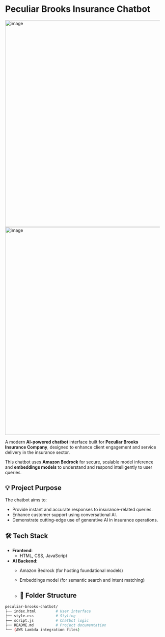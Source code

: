 # Peculiar Brooks Insurance Chatbot
<img width="1341" height="671" alt="image" src="https://github.com/user-attachments/assets/960a13a3-462a-45ed-85d0-574d8baaebdc" />
<img width="1366" height="674" alt="image" src="https://github.com/user-attachments/assets/1b11ee19-0976-41c0-bef5-4885ffab061c" />


A modern **AI-powered chatbot** interface built for **Peculiar Brooks Insurance Company**, designed to enhance client engagement and service delivery in the insurance sector.

This chatbot uses **Amazon Bedrock** for secure, scalable model inference and **embeddings models** to understand and respond intelligently to user queries.

## 💡 Project Purpose

The chatbot aims to:
- Provide instant and accurate responses to insurance-related queries.
- Enhance customer support using conversational AI.
- Demonstrate cutting-edge use of generative AI in insurance operations.

## 🛠️ Tech Stack

- **Frontend**:  
  - HTML, CSS, JavaScript  
- **AI Backend**:  
  - Amazon Bedrock (for hosting foundational models)  
  - Embeddings model (for semantic search and intent matching)
 
  - ## 📁 Folder Structure

```bash
peculiar-brooks-chatbot/
├── index.html         # User interface
├── style.css          # Styling
├── script.js          # Chatbot logic
├── README.md          # Project documentation
└── (AWS Lambda integration files)
